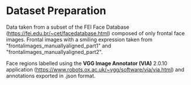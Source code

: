 # Dataset Preparation

Data taken from a subset of the FEI Face Database (https://fei.edu.br/~cet/facedatabase.html) composed of only frontal face images.
Frontal images with a smiling expression taken from "frontalimages_manuallyaligned_part1" and "frontalimages_manuallyaligned_part2".

Face regions labelled using the **VGG Image Annotator (VIA)** 2.0.10 application (https://www.robots.ox.ac.uk/~vgg/software/via/via.html) and annotations exported in .json format.
